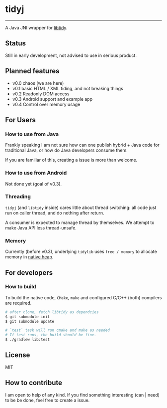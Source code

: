 # tidyj

---

A Java JNI wrapper for [libtidy](http://www.html-tidy.org/developer/).

## Status

Still in early development, not advised to use in serious product.

## Planned features

- v0.0 chaos (we are here)
- v0.1 basic HTML / XML tiding, and not breaking things
- v0.2 Readonly DOM access
- v0.3 Android support and example app
- v0.4 Control over memory usage

<!-- TODO: add example app -->

## For Users

### How to use from Java

Frankly speaking I am not sure how can one publish hybrid + Java code for traditional Java,
or how do Java developers consume them. <!-- TODO: update -->

If you are familiar of this, creating a issue is more than welcome.

### How to use from Android

Not done yet (goal of v0.3).

<!-- TODO: publish aar for android -->

### Threading

`tidyj` (and `libtidy` inside) cares little about thread switching:
all code just run on caller thread, and do nothing after return.

A consumer is expected to manage thread by themselves. We attempt to make Java API less thread-unsafe.

### Memory

Currently (before v0.3), underlying `tidylib` uses `free / memory`
to allocate memory in [native heap](https://docs.oracle.com/javase/8/docs/technotes/guides/troubleshoot/memleaks005.html#sthref46).

<!-- TODO: add a close() method -->

<!-- TODO:
milestone v0.3: memory management
- provide

Each `TidyHTML5` instance creates a direct `ByteBuffer` for `libtidy` to use.

JVM GC knows how to free the native heap behind a direct ByteBuffer.
However a direct buffer have a small memory footpoint in Java heap, and may live longer than necessary before GC.

In case this concerns you, call `#free()` to free . Consequent calls on a throw
If this concerns you: a user can
NOTE:
-->

## For developers

### How to build

To build the native code, `CMake`, `make` and configured C/C++ (both) compilers are required.

```sh
# after clone, fetch libtidy as dependcies
$ git submodule init
$ git submodule update

# `test` task will run cmake and make as needed
# If test runs, the build should be fine.
$ ./gradlew lib:test
```

## License

MIT

## How to contribute

I am open to help of any kind. If you find something interesting (can | need) to be be done, feel free to create a issue.

